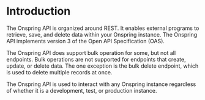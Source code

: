 # Introduction

The Onspring API is organized around REST. It enables external programs to retrieve, save, and delete data within your Onspring instance. The Onspring API implements version 3 of the Open API Specification (OAS).

The Onspring API does support bulk operation for some, but not all endpoints. Bulk operations are not supported for endpoints that create, update, or delete data. The one exception is the bulk delete endpoint, which is used to delete multiple records at once.

The Onspring API is used to interact with any Onspring instance regardless of whether it is a development, test, or production instance.
